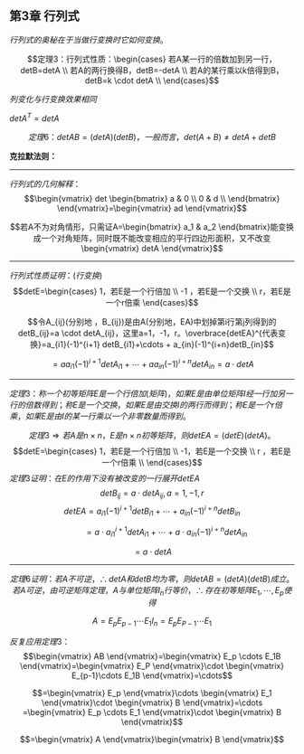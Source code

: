 ## 第3章 行列式

$行列式的奥秘在于当做行变换时它如何变换。$

$$定理3：行列式性质：\begin{cases}
    若A某一行的倍数加到另一行，detB=detA \\
    若A的两行换得B，detB=-detA \\
    若A的某行乘以k倍得到B，detB=k \cdot detA \\
\end{cases}$$


$列变化与行变换效果相同$

$det A^T=detA$

$$定理6：detAB=(detA)(detB)，一般而言，det(A+B) \neq detA + detB$$

**克拉默法则：**

----
$行列式的几何解释：$
$$\begin{vmatrix}
    det \begin{bmatrix}
        a & 0 \\
        0 & d \\
    \end{bmatrix}
\end{vmatrix}=\begin{vmatrix}
    ad
\end{vmatrix}$$

$$若A不为对角情形，只需证A=\begin{bmatrix}
    a_1 & a_2
\end{bmatrix}能变换成一个对角矩阵，同时既不能改变相应的平行四边形面积，又不改变\begin{vmatrix}
    detA
\end{vmatrix}$$

----
$行列式性质证明：(行变换)$
$$detE=\begin{cases}
    1，若E是一个行倍加 \\
    -1 ，若E是一个交换 \\
    r，若E是一个r倍乘
\end{cases}$$

$$令A_{ij}(分别地 ，B_{ij})是由A(分别地，EA)中划掉第i行第j列得到的detB_{ij}=a \cdot detA_{ij}，这里a=1，-1，r。\overbrace{detEA}^{代表变换}=a_{i1}(-1)^{i+1} detB_{i1}+\cdots + a_{in}(-1)^{i+n}detB_{in}$$

$$=a a_{i1}(-1)^{i+1}detA_{i1}+\cdots +a a_{in}(-1)^{i+n}detA_{in}=a \cdot detA$$

----
$定理3：称一个初等矩阵E是一个行倍加(矩阵)，如果E是由单位矩阵I经一行加另一行的倍数得到；称E是一个交换，如果E是由交换I的两行而得到；称E是一个r倍乘，如果E是由I的某一行乘以一个非零数量而得到。$

$$定理3\Rightarrow 若A是n \times n，E是n \times n 初等矩阵，则detEA=(detE)(detA)。$$
$$detE=\begin{cases}
    1，若E是一个行倍加 \\
    -1，若E是一个交换 \\
    r ，若E是一个r倍乘 \\
\end{cases}$$
$定理3证明：在E的作用下没有被改变的一行展开detEA$
$$detB_{ij}=a\cdot detA_{ij},a=1,-1,r$$
$$detEA=a_{i1}(-1)^{i+1}detB_{i1}+\cdots +a_{in}(-1)^{i+n}detB_{in}$$

$$\quad  \qquad =a\cdot a_{i1}^{i+1}detA_{i1}+\cdots +a \cdot a_{in}(-1)^{i+n}detA_{in}$$

$$=a\cdot detA$$

----
$$定理6证明：若A不可逆，\therefore detA和detB均为零，则detAB=(detA)(detB)成立。若A可逆，由可逆矩阵定理，A与单位矩阵I_n行等价，\therefore 存在初等矩阵 E_1,\cdots ,E_p使得$$

$$A=E_pE_{p-1}\cdots E_1I_n=E_pE_{P-1}\cdots E_1$$

$反复应用定理3：$
$$\begin{vmatrix}
    AB
\end{vmatrix}=\begin{vmatrix}
    E_p \cdots E_1B
\end{vmatrix}=\begin{vmatrix}
    E_P
\end{vmatrix}\cdot \begin{vmatrix}
    E_{p-1}\cdots E_1B
\end{vmatrix}=\cdots$$

$$=\begin{vmatrix}
    E_p
\end{vmatrix}\cdots \begin{vmatrix}
    E_1
\end{vmatrix}\cdot \begin{vmatrix}
    B
\end{vmatrix}=\cdots =\begin{vmatrix}
    E_p \cdots E_1
\end{vmatrix}\cdot \begin{vmatrix}
    B
\end{vmatrix}$$

$$=\begin{vmatrix}
    A
\end{vmatrix}\begin{vmatrix}
    B
\end{vmatrix}$$